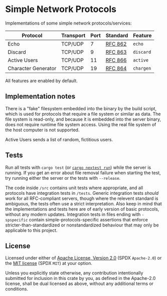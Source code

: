 # Simple Network Protocols

Implementations of some simple network protocols/services:

|            Protocol | Transport |  Port |   Standard |     Feature |
| ------------------- | --------- | ----- | ---------- | ----------- |
|                Echo |   TCP/UDP |     7 |  [RFC 862] |      `echo` |
|             Discard |   TCP/UDP |     9 |  [RFC 863] |   `discard` |
|        Active Users |   TCP/UDP |    11 |  [RFC 866] |    `active` |
| Character Generator |   TCP/UDP |    19 |  [RFC 864] |   `chargen` |

[RFC 862]: https://datatracker.ietf.org/doc/html/rfc862
[RFC 863]: https://datatracker.ietf.org/doc/html/rfc863
[RFC 866]: https://datatracker.ietf.org/doc/html/rfc866
[RFC 864]: https://datatracker.ietf.org/doc/html/rfc864

All features are enabled by default.

## Implementation notes

There is a "fake" filesystem embedded into the binary by the build script, which is used for protocols that require a file system or similar as data.
The file system is read-only, and because it is embedded into the server binary, does not require runtime file system access.
Using the real file system of the host computer is not supported.

Active Users sends a list of random, fictitious users.

## Tests

Run all tests with `cargo test` (or [`cargo nextest run`](https://nexte.st/)) while the server is running.
If you get an error about file removal failure when starting the test, try running either the server or the tests with `--release`.

The code inside `/src` contains unit tests where appropriate, and all protocols have integration tests in `/tests`.
Generic integration tests *should* work for all RFC-compliant servers, though where the relevent standard is ambiguous, the tests often use a strict interpretation.
Also keep in mind that the implementations and tests here are of early version of basic protocols, without any modern updates.
Integration tests in files ending with `-spspecific` contain simple-protocols-specific assertions that enforce stricter-than-standardized or nonstandardized behaviour that may only be applicable to this project.

## License

Licensed under either of [Apache License, Version 2.0](./LICENSE-APACHE) (SPDX `Apache-2.0`) or the [MIT license](./LICENSE-MIT) (SPDX `MIT`) at your option.

Unless you explicitly state otherwise, any contribution intentionally submitted for inclusion in this crate by you, as defined in the Apache-2.0 license, shall be dual licensed as above, without any additional terms or conditions.
